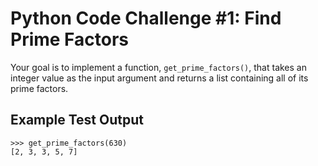 # Python Code Challenge #1: Find Prime Factors

Your goal is to implement a function, `get_prime_factors()`, that takes an integer value as the input argument and returns a list containing all of its prime factors.

## Example Test Output

```console
>>> get_prime_factors(630)
[2, 3, 3, 5, 7]
```

